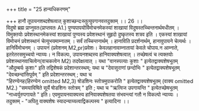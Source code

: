 +++
title = "25 हान्यधिकरणम्"

+++
हानौ तूपायनशब्दशेषत्वात् कुशाच्छन्दःस्तुत्युपगानवत्तदुक्तम् ।। 26 ।।   
विदुषो ब्रह्म प्राप्नुवतः(प्राप्तवतः A1.) पुण्यपापयोर्विमोचनमेकस्यां शाखायां विदुषस्तच्चिन्तनार्थमधीतम् । विमुक्तयोः प्रवेशस्थानमेकस्यां शाखायां पुण्यस्य प्रवेशस्थानं सुहृदो दुष्कृतस्य शत्रव इति । एकस्यां शाखायां विमोचनं प्रवेशस्थानं चेत्युभयमाम्नातम् । सर्वं तच्चिन्तनार्थम् । हानाविति प्रदर्शनार्थम्, हानावुपायने चेत्यर्थः । हानिर्विमोचनम् । उपायनं (प्रवेशनम् M2,pr)प्रवेशः। केवलहानावाम्नातायां केवले चोपाय.न आम्नाते, इतरेतरसमुच्चयो न्याय्यः। न विकल्पः, उपायनशब्दस्य हानिवाक्यशेषत्वात् । तच्छेषत्वं च त्यक्तयोः प्रवेशस्थानवाचित्वेन(वाचकत्वेन M2) तदपेक्षत्वात् । यथा "वानस्पत्याः कुशाः " इत्येतद्वाक्यशेषभूतम् "औदुम्बर्यः कुशाः" इति तद्विशेषकं प्रदेशान्तरस्थम्; यथा च "देवासुराणां छन्दोभिः " इत्येतद्वाक्यशेषभूतम् "देवच्छन्दांसिपूर्वम् " इति प्रदेशान्तरस्थम् ; यथा च   
"हिरण्येनह(हिरण्येन omitted M2,3) षोडशिनः स्तोत्रमुपाकरोति " इत्येतद्वाक्यशेषभूतम् (वाक्य omitted M2.) "समयाविषिते सूर्ये षोडशिनः स्तोत्रम् " इति ; यथा च "ऋत्विज उपगायन्ति " इत्येतच्छेषभूतम् "नाध्वर्युरुपगायते " इति। एवमुपायनवाक्यस्य हानिवाक्यशेषतया संभवन्त्यां गतौ न विकल्पो न्याय्यः । तदुक्तम् - "अपितु वाक्यशेषः स्यादन्याय्यत्वाद्विकल्पस्य " इत्यादिना ।।